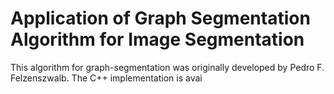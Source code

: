 # Application of Graph Segmentation Algorithm for Image Segmentation

This algorithm for graph-segmentation was originally developed by Pedro F. Felzenszwalb. The C++ implementation is avai